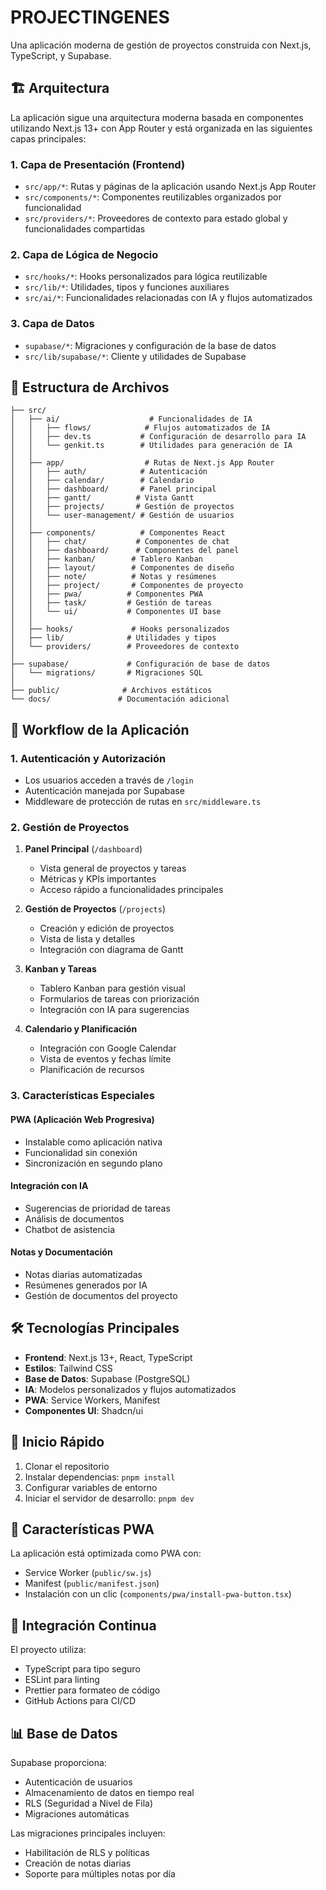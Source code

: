 # PROJECTINGENES

Una aplicación moderna de gestión de proyectos construida con Next.js, TypeScript, y Supabase.

## 🏗 Arquitectura

La aplicación sigue una arquitectura moderna basada en componentes utilizando Next.js 13+ con App Router y está organizada en las siguientes capas principales:

### 1. Capa de Presentación (Frontend)
- `src/app/*`: Rutas y páginas de la aplicación usando Next.js App Router
- `src/components/*`: Componentes reutilizables organizados por funcionalidad
- `src/providers/*`: Proveedores de contexto para estado global y funcionalidades compartidas

### 2. Capa de Lógica de Negocio
- `src/hooks/*`: Hooks personalizados para lógica reutilizable
- `src/lib/*`: Utilidades, tipos y funciones auxiliares
- `src/ai/*`: Funcionalidades relacionadas con IA y flujos automatizados

### 3. Capa de Datos
- `supabase/*`: Migraciones y configuración de la base de datos
- `src/lib/supabase/*`: Cliente y utilidades de Supabase

## 📁 Estructura de Archivos

```
├── src/
│   ├── ai/                    # Funcionalidades de IA
│   │   ├── flows/            # Flujos automatizados de IA
│   │   ├── dev.ts           # Configuración de desarrollo para IA
│   │   └── genkit.ts        # Utilidades para generación de IA
│   │
│   ├── app/                  # Rutas de Next.js App Router
│   │   ├── auth/            # Autenticación
│   │   ├── calendar/        # Calendario
│   │   ├── dashboard/       # Panel principal
│   │   ├── gantt/          # Vista Gantt
│   │   ├── projects/       # Gestión de proyectos
│   │   └── user-management/ # Gestión de usuarios
│   │
│   ├── components/          # Componentes React
│   │   ├── chat/           # Componentes de chat
│   │   ├── dashboard/      # Componentes del panel
│   │   ├── kanban/        # Tablero Kanban
│   │   ├── layout/        # Componentes de diseño
│   │   ├── note/          # Notas y resúmenes
│   │   ├── project/       # Componentes de proyecto
│   │   ├── pwa/          # Componentes PWA
│   │   ├── task/         # Gestión de tareas
│   │   └── ui/           # Componentes UI base
│   │
│   ├── hooks/             # Hooks personalizados
│   ├── lib/              # Utilidades y tipos
│   └── providers/        # Proveedores de contexto
│
├── supabase/             # Configuración de base de datos
│   └── migrations/       # Migraciones SQL
│
├── public/              # Archivos estáticos
└── docs/               # Documentación adicional
```

## 🔄 Workflow de la Aplicación

### 1. Autenticación y Autorización
- Los usuarios acceden a través de `/login`
- Autenticación manejada por Supabase
- Middleware de protección de rutas en `src/middleware.ts`

### 2. Gestión de Proyectos
1. **Panel Principal** (`/dashboard`)
   - Vista general de proyectos y tareas
   - Métricas y KPIs importantes
   - Acceso rápido a funcionalidades principales

2. **Gestión de Proyectos** (`/projects`)
   - Creación y edición de proyectos
   - Vista de lista y detalles
   - Integración con diagrama de Gantt

3. **Kanban y Tareas**
   - Tablero Kanban para gestión visual
   - Formularios de tareas con priorización
   - Integración con IA para sugerencias

4. **Calendario y Planificación**
   - Integración con Google Calendar
   - Vista de eventos y fechas límite
   - Planificación de recursos

### 3. Características Especiales

#### PWA (Aplicación Web Progresiva)
- Instalable como aplicación nativa
- Funcionalidad sin conexión
- Sincronización en segundo plano

#### Integración con IA
- Sugerencias de prioridad de tareas
- Análisis de documentos
- Chatbot de asistencia

#### Notas y Documentación
- Notas diarias automatizadas
- Resúmenes generados por IA
- Gestión de documentos del proyecto

## 🛠 Tecnologías Principales

- **Frontend**: Next.js 13+, React, TypeScript
- **Estilos**: Tailwind CSS
- **Base de Datos**: Supabase (PostgreSQL)
- **IA**: Modelos personalizados y flujos automatizados
- **PWA**: Service Workers, Manifest
- **Componentes UI**: Shadcn/ui

## 🚀 Inicio Rápido

1. Clonar el repositorio
2. Instalar dependencias: `pnpm install`
3. Configurar variables de entorno
4. Iniciar el servidor de desarrollo: `pnpm dev`

## 📱 Características PWA

La aplicación está optimizada como PWA con:
- Service Worker (`public/sw.js`)
- Manifest (`public/manifest.json`)
- Instalación con un clic (`components/pwa/install-pwa-button.tsx`)

## 🔄 Integración Continua

El proyecto utiliza:
- TypeScript para tipo seguro
- ESLint para linting
- Prettier para formateo de código
- GitHub Actions para CI/CD

## 📊 Base de Datos

Supabase proporciona:
- Autenticación de usuarios
- Almacenamiento de datos en tiempo real
- RLS (Seguridad a Nivel de Fila)
- Migraciones automáticas

Las migraciones principales incluyen:
- Habilitación de RLS y políticas
- Creación de notas diarias
- Soporte para múltiples notas por día

